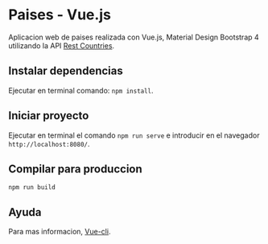 # Paises - Vue.js

Aplicacion web de paises realizada con Vue.js, Material Design Bootstrap 4 utilizando la API [Rest Countries](http://restcountries.eu/).

## Instalar dependencias
Ejecutar en terminal comando: `npm install`.

## Iniciar proyecto
Ejecutar en terminal el comando `npm run serve` e introducir en el navegador `http://localhost:8080/`.

## Compilar para produccion
`npm run build`

## Ayuda
Para mas informacion, [Vue-cli](https://cli.vuejs.org/config/).
